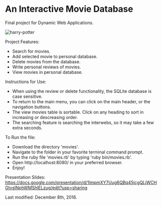 # An Interactive Movie Database
Final project for Dynamic Web Applications.

![harry-potter](http://static3.businessinsider.com/image/53ed262decad04b968a65d80/harry-potter-gets-wand.gif)

Project Features:
- Search for movies. 
- Add selected movie to personal database.
- Delete movies from the database.
- Write personal reviews of movies.
- View movies in personal database.

Instructions for Use:
- When using the review or delete functionality, the SQLite database is case sensitive. 
- To return to the main menu, you can click on the main header, or the navigation buttons.
- The view movies table is sortable. Click on any heading to sort in increasing or descreasing order.
- The searching feature is searching the interwebs, so it may take a few extra seconds.

To Run the file:
- Download the directory 'movies'.
- Navigate to the folder in your favorite terminal command prompt.
- Run the ruby file 'movies.rb' by typing 'ruby bin/movies.rb'.
- Open http://localhost:8080/ in your preferred browser.
- Enjoy!

Presentation Slides: https://docs.google.com/presentation/d/1lmpmXY7Uug6QBq45jcgQLjWCHGtvsINphWMShlELzug/edit?usp=sharing

Last modified: December 8th, 2016.
